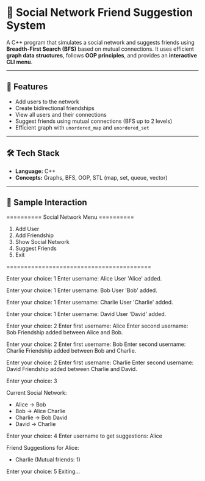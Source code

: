 # 👥 Social Network Friend Suggestion System

A C++ program that simulates a social network and suggests friends using **Breadth-First Search (BFS)** based on mutual connections. It uses efficient **graph data structures**, follows **OOP principles**, and provides an **interactive CLI menu**.

---

## 🚀 Features

- Add users to the network
- Create bidirectional friendships
- View all users and their connections
- Suggest friends using mutual connections (BFS up to 2 levels)
- Efficient graph with `unordered_map` and `unordered_set`

---

## 🛠 Tech Stack

- **Language:** C++
- **Concepts:** Graphs, BFS, OOP, STL (map, set, queue, vector)

---

## 📸 Sample Interaction
========== Social Network Menu ==========
1. Add User
2. Add Friendship
3. Show Social Network
4. Suggest Friends
5. Exit
   
=========================================

Enter your choice: 1
Enter username: Alice
User 'Alice' added.

Enter your choice: 1
Enter username: Bob
User 'Bob' added.

Enter your choice: 1
Enter username: Charlie
User 'Charlie' added.

Enter your choice: 1
Enter username: David
User 'David' added.

Enter your choice: 2
Enter first username: Alice
Enter second username: Bob
Friendship added between Alice and Bob.

Enter your choice: 2
Enter first username: Bob
Enter second username: Charlie
Friendship added between Bob and Charlie.

Enter your choice: 2
Enter first username: Charlie
Enter second username: David
Friendship added between Charlie and David.

Enter your choice: 3

Current Social Network:
- Alice → Bob
- Bob → Alice Charlie
- Charlie → Bob David
- David → Charlie

Enter your choice: 4
Enter username to get suggestions: Alice

Friend Suggestions for Alice:
- Charlie (Mutual friends: 1)

Enter your choice: 5
Exiting...

